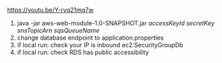 https://youtu.be/Y-rvq21mq7w

1) java -jar aws-web-module-1.0-SNAPSHOT.jar _accessKeyId_ _secretKey_ _snsTopicArn_ _sqsQueueName_
2) change database endpoint to application.properties
3) if local run: check your IP is inbound ec2:SecurityGroupDb
4) if local run: check RDS has public accessibility